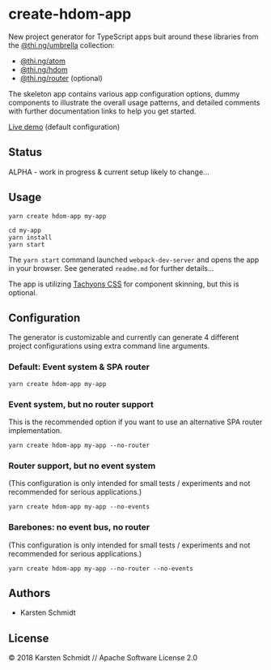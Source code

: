 # create-hdom-app

New project generator for TypeScript apps buit around these libraries from the [@thi.ng/umbrella](https://github.com/thi-ng/umbrella/) collection:

- [@thi.ng/atom](https://github.com/thi-ng/umbrella/tree/master/packages/atom)
- [@thi.ng/hdom](https://github.com/thi-ng/umbrella/tree/master/packages/hdom)
- [@thi.ng/router](https://github.com/thi-ng/umbrella/tree/master/packages/router) (optional)

The skeleton app contains various app configuration options, dummy components to illustrate the overall usage patterns, and detailed comments with further documentation links to help you get started.

[Live demo](http://demo.thi.ng/umbrella/create-hdom-app) (default configuration)

## Status

ALPHA - work in progress & current setup likely to change...

## Usage

```
yarn create hdom-app my-app

cd my-app
yarn install
yarn start
```

The `yarn start` command launched `webpack-dev-server` and opens the app in your browser. See generated `readme.md` for further details...

The app is utilizing [Tachyons CSS](https://github.com/tachyons-css/tachyons/) for component skinning, but this is optional.

## Configuration

The generator is customizable and currently can generate 4 different
project configurations using extra command line arguments.

### Default: Event system & SPA router

```
yarn create hdom-app my-app
```

### Event system, but no router support

This is the recommended option if you want to use an alternative SPA router implementation.

```
yarn create hdom-app my-app --no-router
```

### Router support, but no event system

(This configuration is only intended for small tests / experiments and
not recommended for serious applications.)

```
yarn create hdom-app my-app --no-events
```

### Barebones: no event bus, no router

(This configuration is only intended for small tests / experiments and
not recommended for serious applications.)

```
yarn create hdom-app my-app --no-router --no-events
```

## Authors

- Karsten Schmidt

## License

&copy; 2018 Karsten Schmidt // Apache Software License 2.0
